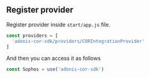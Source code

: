 ## Register provider
Register provider inside `start/app.js` file.

```js
const providers = [
  'adonis-cor-sdk/providers/CORIntegrationProvider'
]
```

And then you can access it as follows

```js
const Sophos = use('adonis-cor-sdk')
```